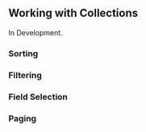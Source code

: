 ## Working with Collections

<aside class="warning">
In Development.
</aside>

### Sorting


### Filtering


### Field Selection


### Paging
